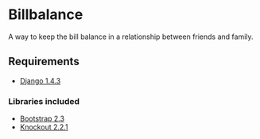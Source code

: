 Billbalance
===========

A way to keep the bill balance in a relationship between friends and family.


Requirements
------------
- [Django 1.4.3](https://www.djangoproject.com/)

### Libraries included
- [Bootstrap 2.3](https://github.com/twitter/bootstrap)
- [Knockout 2.2.1](https://github.com/SteveSanderson/knockout)

